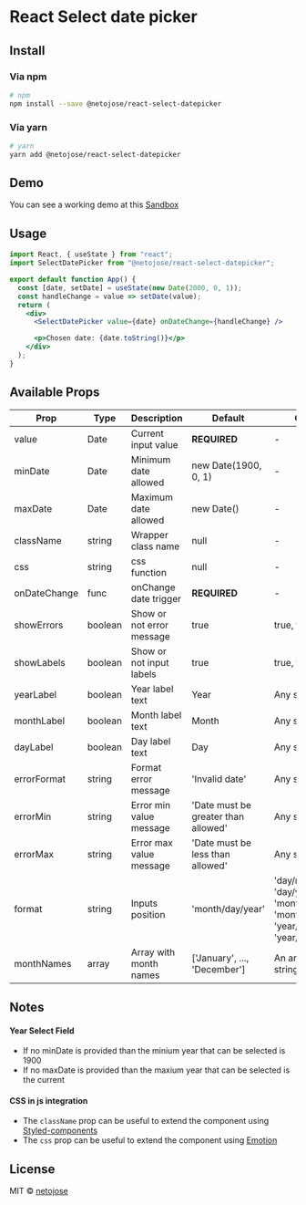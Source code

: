 # React Select date picker

## Install
### Via npm
```bash
# npm
npm install --save @netojose/react-select-datepicker
```
### Via yarn
```bash
# yarn
yarn add @netojose/react-select-datepicker
```

## Demo
You can see a working demo at this [Sandbox](https://codesandbox.io/s/select-date-picker-js6vh)

## Usage
```jsx
import React, { useState } from "react";
import SelectDatePicker from "@netojose/react-select-datepicker";

export default function App() {
  const [date, setDate] = useState(new Date(2000, 0, 1));
  const handleChange = value => setDate(value);
  return (
    <div>
      <SelectDatePicker value={date} onDateChange={handleChange} />

      <p>Chosen date: {date.toString()}</p>
    </div>
  );
}

```

## Available Props

| Prop           | Type    | Description               | Default                             | Options                                                                                                    |
|----------------|---------|---------------------------|-------------------------------------|------------------------------------------------------------------------------------------------------------|
| value          | Date    | Current input value       | **REQUIRED**                        | -                                                                                                          |
| minDate        | Date    | Minimum date allowed      | new Date(1900, 0, 1)                | -                                                                                                          |
| maxDate        | Date    | Maximum date allowed      | new Date()                          | -                                                                                                          |
| className      | string  | Wrapper class name        | null                                | -                                                                                                          |
| css            | string  | css function              | null                                | -                                                                                                          |
| onDateChange   | func    | onChange date trigger     | **REQUIRED**                        | -                                                                                                          |
| showErrors     | boolean | Show or not error message | true                                | true, false                                                                                                |
| showLabels     | boolean | Show or not input labels  | true                                | true, false                                                                                                |
| yearLabel      | boolean | Year label text           | Year                                | Any string                                                                                                 |
| monthLabel     | boolean | Month label text          | Month                               | Any string                                                                                                 |
| dayLabel       | boolean | Day label text            | Day                                 | Any string                                                                                                 |
| errorFormat    | string  | Format error message      | 'Invalid date'                      | Any string                                                                                                 |
| errorMin       | string  | Error min value message   | 'Date must be greater than allowed' | Any string                                                                                                 |
| errorMax       | string  | Error max value message   | 'Date must be less than allowed'    | Any string                                                                                                 |
| format         | string  | Inputs position           | 'month/day/year'                    | 'day/month/year', 'day/year/month', 'month/day/year', 'month/year/day', 'year/month/day', 'year/day/month' |
| monthNames     | array   | Array with month names    | ['January', ..., 'December']        | An array with 12 strings                                                                                   |

## Notes
#### Year Select Field
* If no minDate is provided than the minium year that can be selected is 1900
* If no maxDate is provided than the maxium year that can be selected is the current

#### CSS in js integration
* The `className` prop can be useful to extend the component using [Styled-components](https://styled-components.com/)
* The `css` prop can be useful to extend the component using [Emotion](https://emotion.sh/)

## License

MIT © [netojose](https://github.com/netojose)